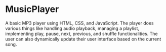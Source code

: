 # MusicPlayer
A basic MP3 player using HTML, CSS, and JavaScript. The player does various things like handling audio playback, managing a playlist, implementing play, pause, next, previous, and shuffle functionalities. The user can also dynamically update their user interface based on the current song. 
